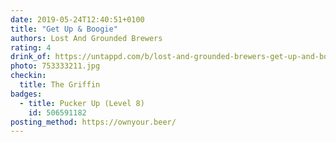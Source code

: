 ```yaml
---
date: 2019-05-24T12:40:51+0100
title: "Get Up & Boogie"
authors: Lost And Grounded Brewers
rating: 4
drink_of: https://untappd.com/b/lost-and-grounded-brewers-get-up-and-boogie/3099667
photo: 753333211.jpg
checkin:
  title: The Griffin
badges:
  - title: Pucker Up (Level 8)
    id: 506591182
posting_method: https://ownyour.beer/
---
```

